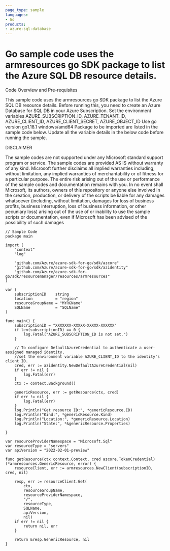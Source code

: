 ```yaml
---
page_type: sample
languages:
- Go
products:
- azure-sql-database	
---
```



# Go sample code uses the armresources go SDK package to list the Azure SQL DB resource details.


 Code Overview and Pre-requisites
 
 This sample code uses the armresources go SDK package to list the Azure SQL DB resource details.
 Before running this, you need to create an Azure Database for SQL DB in your Azure Subscription.
 Set the environment variables AZURE_SUBSCRIPTION_ID, AZURE_TENANT_ID, AZURE_CLIENT_ID, AZURE_CLIENT_SECRET, AZURE_OBJECT_ID
 Use go version go1.18.1 windows/amd64
 Package to be imported are listed in the sample code below.
 Update all the variable details in the below code before running the sample.


DISCLAIMER

The sample codes are not supported under any Microsoft standard support program or service. The sample codes are provided AS IS without warranty of any kind. Microsoft further disclaims all implied warranties including, without limitation, any implied warranties of merchantability or of fitness for a particular purpose. The entire risk arising out of the use or performance of the sample codes and documentation remains with you. In no event shall Microsoft, its authors, owners of this repository or anyone else involved in the creation, production, or delivery of the scripts be liable for any damages whatsoever (including, without limitation, damages for loss of business profits, business interruption, loss of business information, or other pecuniary loss) arising out of the use of or inability to use the sample scripts or documentation, even if Microsoft has been advised of the possibility of such damages 

```
// Sample Code
package main

import (
	"context"
	"log"

	"github.com/Azure/azure-sdk-for-go/sdk/azcore"
	"github.com/Azure/azure-sdk-for-go/sdk/azidentity"
	"github.com/Azure/azure-sdk-for-go/sdk/resourcemanager/resources/armresources"
)

var (
	subscriptionID    string
	location          = "region"
	resourceGroupName = "MYRGName"
	SQLName           = "SQLName"
)

func main() {
	subscriptionID = "XXXXXXX-XXXXX-XXXXX-XXXXXX"
	if len(subscriptionID) == 0 {
		log.Fatal("AZURE_SUBSCRIPTION_ID is not set.")
	}

	// To configure DefaultAzureCredential to authenticate a user-assigned managed identity,
	//set the environment variable AZURE_CLIENT_ID to the identity's client ID.
	cred, err := azidentity.NewDefaultAzureCredential(nil)
	if err != nil {
		log.Fatal(err)
	}
	ctx := context.Background()

	genericResource, err := getResource(ctx, cred)
	if err != nil {
		log.Fatal(err)
	}
	log.Println("Get resource ID:", *genericResource.ID)
	log.Println("Kind:", *genericResource.Kind)
	log.Println("Location:", *genericResource.Location)
	log.Println("State:", *&genericResource.Properties)

}

var resourceProviderNamespace = "Microsoft.Sql"
var resourceType = "servers"
var apiVersion = "2022-02-01-preview"

func getResource(ctx context.Context, cred azcore.TokenCredential) (*armresources.GenericResource, error) {
	resourceClient, err := armresources.NewClient(subscriptionID, cred, nil)

	resp, err := resourceClient.Get(
		ctx,
		resourceGroupName,
		resourceProviderNamespace,
		"/",
		resourceType,
		SQLName,
		apiVersion,
		nil)
	if err != nil {
		return nil, err
	}

	return &resp.GenericResource, nil
}
```
